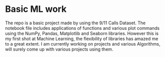 # Basic ML work
The repo is a basic project made by using the 9/11 Calls Dataset.
The notebook file includes applications of functions and various plot commands using the NumPy, Pandas, Matplotlib and Seaborn libraries.
However this is my first shot at Machine Learning, the flexibility of libraries has amazed me to a great extent.
I am currently working on projects and various Algorithms, will surely come up with various projects using them.  
